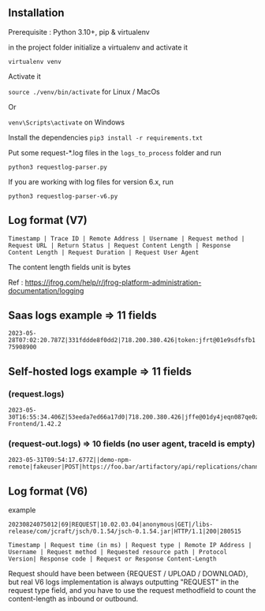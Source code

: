 ## Installation 

Prerequisite : Python 3.10+, pip & virtualenv

in the project folder initialize a virtualenv and activate it 

`virtualenv venv`

Activate it

`source ./venv/bin/activate` for Linux / MacOs

Or 

`venv\Scripts\activate` on Windows

Install the dependencies
`pip3 install -r requirements.txt`

Put some request-*.log files in the `logs_to_process` folder and run 

`python3 requestlog-parser.py`

If you are working with log files for version 6.x, run 

`python3 requestlog-parser-v6.py`

## Log format (V7)

```
Timestamp | Trace ID | Remote Address | Username | Request method | Request URL | Return Status | Request Content Length | Response Content Length | Request Duration | Request User Agent
```

The content length fields unit is bytes

Ref : https://jfrog.com/help/r/jfrog-platform-administration-documentation/logging

## Saas logs example => 11 fields
```
2023-05-28T07:02:20.787Z|331fddde8f0dd2|718.200.380.426|token:jfrt@01e9sdfsfb1|POST|/api/mirror/statuses/message|200|195|0|16|Artifactory/7.59.8 75908900
```
## Self-hosted logs example => 11 fields

### (request.logs)
```
2023-05-30T16:55:34.406Z|53eeda7ed66a17d0|718.200.380.426|jffe@01dy4jeqn087qe0z2pye7j0kck|GET|/api/httpsso|200|-1|0|12|JFrog-Frontend/1.42.2
```
### (request-out.logs) => 10 fields (no user agent, traceId is empty)
```
2023-05-31T09:54:17.677Z||demo-npm-remote|fakeuser|POST|https://foo.bar/artifactory/api/replications/channels/establishChannel|302|157|138|69
```

## Log format (V6)

example

`20230824075012|69|REQUEST|10.02.03.04|anonymous|GET|/libs-release/com/jcraft/jsch/0.1.54/jsch-0.1.54.jar|HTTP/1.1|200|280515`

```
Timestamp | Request time (in ms) | Request type | Remote IP Address | Username | Request method | Requested resource path | Protocol Version| Response code | Request or Response Content-Length
```

Request should have been between {REQUEST / UPLOAD / DOWNLOAD}, 
but real V6 logs implementation is always outputting "REQUEST" in the request type field, and you have to use the request methodfield to count the content-length as inbound or outbound.
